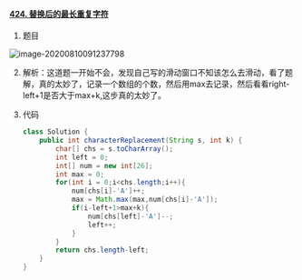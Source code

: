 #### [424. 替换后的最长重复字符](https://leetcode-cn.com/problems/longest-repeating-character-replacement/)

1. 题目

![image-20200810091237798](https://i.loli.net/2020/08/10/hbOPyKq5onitMNa.png)

2. 解析：这道题一开始不会，发现自己写的滑动窗口不知该怎么去滑动，看了题解，真的太妙了，记录一个数组的个数，然后用max去记录，然后看看right-left+1是否大于max+k,这步真的太妙了。

3. 代码

   ```java
   class Solution {
       public int characterReplacement(String s, int k) {
           char[] chs = s.toCharArray();
           int left = 0;
           int[] num = new int[26];
           int max = 0;
           for(int i = 0;i<chs.length;i++){
               num[chs[i]-'A']++;
               max = Math.max(max,num[chs[i]-'A']);
               if(i-left+1>max+k){
                   num[chs[left]-'A']--;
                   left++;
               }
           }
           return chs.length-left;
       }
   }
   ```

   

   





